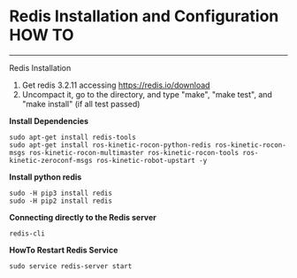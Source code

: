 # Redis Installation and Configuration HOW TO

-------------------------- 
Redis Installation

1) Get redis 3.2.11 accessing https://redis.io/download
2) Uncompact it, go to the directory, and type "make", "make test", and "make install" (if all test passed)

**Install Dependencies**

    sudo apt-get install redis-tools
    sudo apt-get install ros-kinetic-rocon-python-redis ros-kinetic-rocon-msgs ros-kinetic-rocon-multimaster ros-kinetic-rocon-tools ros-kinetic-zeroconf-msgs ros-kinetic-robot-upstart -y

**Install python redis**

    sudo -H pip3 install redis
    sudo -H pip2 install redis

**Connecting directly to the Redis server**

    redis-cli

**HowTo Restart Redis Service**

    sudo service redis-server start
